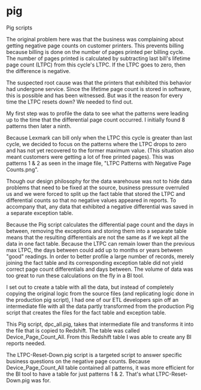 # pig
Pig scripts

The original problem here was that the business was complaining about getting negative page counts on customer printers.  This prevents billing because billing is done on the number of pages printed per billing cycle.  The number of pages printed is calculated by subtracting last bill's lifetime page count (LTPC) from this cycle's LTPC.  If the LTPC goes to zero, then the difference is negative.

The suspected root cause was that the printers that exhibited this behavior had undergone service.  Since the lifetime page count is stored in software, this is possible and has been witnessed.  But was it the reason for every time the LTPC resets down? We needed to find out.

My first step was to profile the data to see what the patterns were leading up to the time that the differential page count occurred.  I initially found 8 patterns then later a ninth.

Because Lexmark can bill only when the LTPC this cycle is greater than last cycle, we decided to focus on the patterns where the LTPC drops to zero and has not yet recovered to the former maximum value. (This situation also meant customers were getting a lot of free printed pages). This was patterns 1 & 2 as seen in the image file, "LTPC Patterns with Negative Page Counts.png".

Though our design philosophy for the data warehouse was not to hide data problems that need to be fixed at the source, business pressure overruled us and we were forced to split up the fact table that stored the LTPC and differential counts so that no negative values appeared in reports.  To accompany that, any data that exhibited a negative differential was saved in a separate exception table.

Because the Pig script calculates the differential page count and the days in between, removing the exceptions and storing them into a separate table means that the resulting differentials are not the same as if we kept all the data in one fact table.  Because the LTPC can remain lower than the previous max LTPC, the days between could add up to months or years between "good" readings.  In order to better profile a large number of records, merely joining the fact table and its corresponding exception table did not yield correct page count differentials and days between.  The volume of data was too great to run these calculations on the fly in a BI tool.

I set out to create a table with all the data, but instead of completely copying the original logic from the source files (and replicating logic done in the production pig script), I had one of our ETL developers spin off an intermediate file with all the data partly transformed from the production Pig script that creates the files for the fact table and exception table.

This Pig script, dpc_all.pig, takes that intermediate file and transforms it into the file that is copied to Redshift.  The table was called Device_Page_Count_All.  From this Redshift table I was able to create any BI reports needed.

The LTPC-Reset-Down.pig script is a targeted script to answer specific business questions on the negative page counts.  Because Device_Page_Count_All table contained all patterns, it was more efficient for the BI tool to have a table for just patterns 1 & 2.  That's what LTPC-Reset-Down.pig was for.
